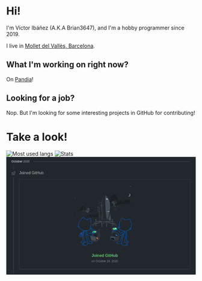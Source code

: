 # Hi!
I'm Víctor Ibáñez (A.K.A Brian3647), and I'm a hobby programmer since 2019.

I live in [Mollet del Vallès, Barcelona](https://goo.gl/maps/4oUmj22o6R3aPh3Q7).

## What I'm working on right now?

On [Pandia](https://github.com/Brian3647/Pandia)!

## Looking for a job?

Nop. But I'm looking for some interesting projects in GitHub for contributing!

# Take a look!

![Most used langs](https://github-readme-stats.vercel.app/api/top-langs/?username=Brian3647&theme=dark) ![Stats](https://github-readme-stats.vercel.app/api?username=Brian3647&show_icons=true&theme=dark) 
![img](/img1.png)
